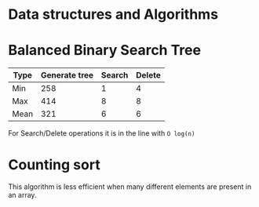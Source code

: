 # Data structures and Algorithms

# Balanced Binary Search Tree

| Type | Generate tree | Search | Delete |
|------|---------------|--------|--------|
| Min  | 258           | 1      | 4      |
| Max  | 414           | 8      | 8      |
| Mean | 321           | 6      | 6      |

For Search/Delete operations it is in the line with `O log(n)` 

# Counting sort

This algorithm is less efficient when many different elements are present in an array.
